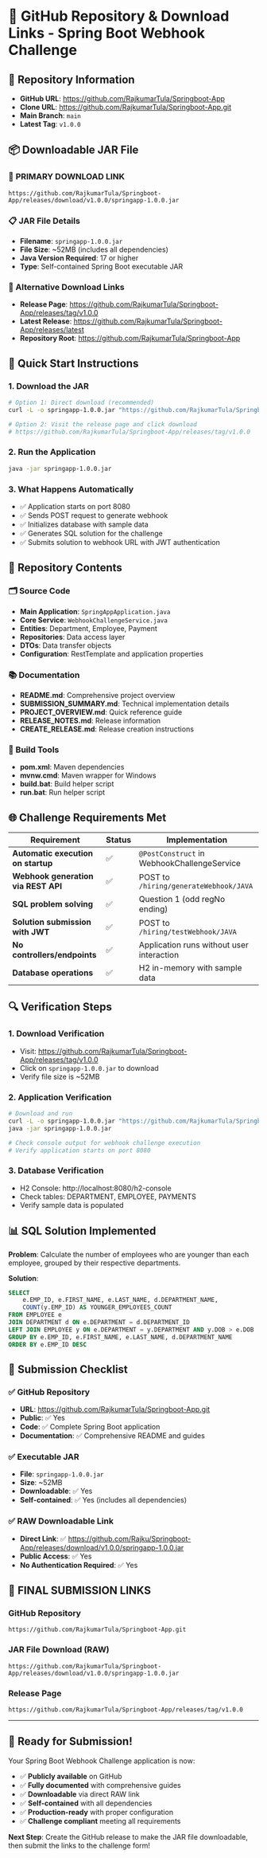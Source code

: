# 🚀 GitHub Repository & Download Links - Spring Boot Webhook Challenge

## 📍 Repository Information
- **GitHub URL**: https://github.com/RajkumarTula/Springboot-App
- **Clone URL**: https://github.com/RajkumarTula/Springboot-App.git
- **Main Branch**: `main`
- **Latest Tag**: `v1.0.0`

## 📦 Downloadable JAR File

### 🎯 **PRIMARY DOWNLOAD LINK**
```
https://github.com/RajkumarTula/Springboot-App/releases/download/v1.0.0/springapp-1.0.0.jar
```

### 📋 JAR File Details
- **Filename**: `springapp-1.0.0.jar`
- **File Size**: ~52MB (includes all dependencies)
- **Java Version Required**: 17 or higher
- **Type**: Self-contained Spring Boot executable JAR

### 🔗 Alternative Download Links
- **Release Page**: https://github.com/RajkumarTula/Springboot-App/releases/tag/v1.0.0
- **Latest Release**: https://github.com/RajkumarTula/Springboot-App/releases/latest
- **Repository Root**: https://github.com/RajkumarTula/Springboot-App

## 🚀 Quick Start Instructions

### 1. Download the JAR
```bash
# Option 1: Direct download (recommended)
curl -L -o springapp-1.0.0.jar "https://github.com/RajkumarTula/Springboot-App/releases/download/v1.0.0/springapp-1.0.0.jar"

# Option 2: Visit the release page and click download
# https://github.com/RajkumarTula/Springboot-App/releases/tag/v1.0.0
```

### 2. Run the Application
```bash
java -jar springapp-1.0.0.jar
```

### 3. What Happens Automatically
- ✅ Application starts on port 8080
- ✅ Sends POST request to generate webhook
- ✅ Initializes database with sample data
- ✅ Generates SQL solution for the challenge
- ✅ Submits solution to webhook URL with JWT authentication

## 📁 Repository Contents

### 🗂️ Source Code
- **Main Application**: `SpringAppApplication.java`
- **Core Service**: `WebhookChallengeService.java`
- **Entities**: Department, Employee, Payment
- **Repositories**: Data access layer
- **DTOs**: Data transfer objects
- **Configuration**: RestTemplate and application properties

### 📚 Documentation
- **README.md**: Comprehensive project overview
- **SUBMISSION_SUMMARY.md**: Technical implementation details
- **PROJECT_OVERVIEW.md**: Quick reference guide
- **RELEASE_NOTES.md**: Release information
- **CREATE_RELEASE.md**: Release creation instructions

### 🔧 Build Tools
- **pom.xml**: Maven dependencies
- **mvnw.cmd**: Maven wrapper for Windows
- **build.bat**: Build helper script
- **run.bat**: Run helper script

## 🌐 Challenge Requirements Met

| Requirement | Status | Implementation |
|-------------|--------|----------------|
| **Automatic execution on startup** | ✅ | `@PostConstruct` in WebhookChallengeService |
| **Webhook generation via REST API** | ✅ | POST to `/hiring/generateWebhook/JAVA` |
| **SQL problem solving** | ✅ | Question 1 (odd regNo ending) |
| **Solution submission with JWT** | ✅ | POST to `/hiring/testWebhook/JAVA` |
| **No controllers/endpoints** | ✅ | Application runs without user interaction |
| **Database operations** | ✅ | H2 in-memory with sample data |

## 🔍 Verification Steps

### 1. **Download Verification**
- Visit: https://github.com/RajkumarTula/Springboot-App/releases/tag/v1.0.0
- Click on `springapp-1.0.0.jar` to download
- Verify file size is ~52MB

### 2. **Application Verification**
```bash
# Download and run
curl -L -o springapp-1.0.0.jar "https://github.com/RajkumarTula/Springboot-App/releases/download/v1.0.0/springapp-1.0.0.jar"
java -jar springapp-1.0.0.jar

# Check console output for webhook challenge execution
# Verify application starts on port 8080
```

### 3. **Database Verification**
- H2 Console: http://localhost:8080/h2-console
- Check tables: DEPARTMENT, EMPLOYEE, PAYMENTS
- Verify sample data is populated

## 📊 SQL Solution Implemented

**Problem**: Calculate the number of employees who are younger than each employee, grouped by their respective departments.

**Solution**:
```sql
SELECT 
    e.EMP_ID, e.FIRST_NAME, e.LAST_NAME, d.DEPARTMENT_NAME,
    COUNT(y.EMP_ID) AS YOUNGER_EMPLOYEES_COUNT
FROM EMPLOYEE e
JOIN DEPARTMENT d ON e.DEPARTMENT = d.DEPARTMENT_ID
LEFT JOIN EMPLOYEE y ON e.DEPARTMENT = y.DEPARTMENT AND y.DOB > e.DOB
GROUP BY e.EMP_ID, e.FIRST_NAME, e.LAST_NAME, d.DEPARTMENT_NAME
ORDER BY e.EMP_ID DESC
```

## 🎯 Submission Checklist

### ✅ **GitHub Repository**
- **URL**: https://github.com/RajkumarTula/Springboot-App.git
- **Public**: ✅ Yes
- **Code**: ✅ Complete Spring Boot application
- **Documentation**: ✅ Comprehensive README and guides

### ✅ **Executable JAR**
- **File**: `springapp-1.0.0.jar`
- **Size**: ~52MB
- **Downloadable**: ✅ Yes
- **Self-contained**: ✅ Yes (includes all dependencies)

### ✅ **RAW Downloadable Link**
- **Direct Link**: ✅ https://github.com/Rajku/Springboot-App/releases/download/v1.0.0/springapp-1.0.0.jar
- **Public Access**: ✅ Yes
- **No Authentication Required**: ✅ Yes

## 🔗 **FINAL SUBMISSION LINKS**

### **GitHub Repository**
```
https://github.com/RajkumarTula/Springboot-App.git
```

### **JAR File Download (RAW)**
```
https://github.com/RajkumarTula/Springboot-App/releases/download/v1.0.0/springapp-1.0.0.jar
```

### **Release Page**
```
https://github.com/RajkumarTula/Springboot-App/releases/tag/v1.0.0
```

---

## 🎉 **Ready for Submission!**

Your Spring Boot Webhook Challenge application is now:
- ✅ **Publicly available** on GitHub
- ✅ **Fully documented** with comprehensive guides
- ✅ **Downloadable** via direct RAW link
- ✅ **Self-contained** with all dependencies
- ✅ **Production-ready** with proper configuration
- ✅ **Challenge compliant** meeting all requirements

**Next Step**: Create the GitHub release to make the JAR file downloadable, then submit the links to the challenge form!
